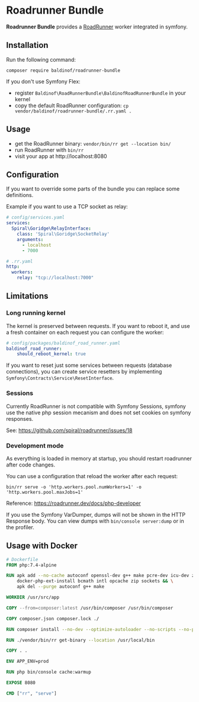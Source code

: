 # Roadrunner Bundle

**Roadrunner Bundle** provides a [RoadRunner](https://roadrunner.dev/) worker integrated in symfony.

## Installation

Run the following command:

```
composer require baldinof/roadrunner-bundle
```

If you don't use Symfony Flex:
- register `Baldinof\RoadRunnerBundle\BaldinofRoadRunnerBundle` in your kernel
- copy the default RoadRunner configuration: `cp vendor/baldinof/roadrunner-bundle/.rr.yaml .`

## Usage

- get the RoadRunner binary: `vendor/bin/rr get --location bin/`
- run RoadRunner with `bin/rr`
- visit your app at http://localhost:8080

## Configuration

If you want to override some parts of the bundle you can replace some definitions.

Example if you want to use a TCP socket as relay:

```yaml
# config/services.yaml
services:
  Spiral\Goridge\RelayInterface:
    class: 'Spiral\Goridge\SocketRelay'
    arguments:
      - localhost
      - 7000
```

```yaml
# .rr.yaml
http:
  workers:
    relay: "tcp://localhost:7000"
```

## Limitations

### Long running kernel

The kernel is preserved between requests. If you want to reboot it, and use a fresh container on each request you can configure the worker:

```yaml
# config/packages/baldinof_road_runner.yaml
baldinof_road_runner:
    should_reboot_kernel: true
```

If you want to reset just some services between requests (database connections), you can create service resetters by implementing `Symfony\Contracts\Service\ResetInterface`.

### Sessions

Currently RoadRunner is not compatible with Symfony Sessions, symfony use the native php session mecanism and does not set cookies on symfony responses.

See: https://github.com/spiral/roadrunner/issues/18

### Development mode

As everything is loaded in memory at startup, you should restart roadrunner after code changes.

You can use a configuration that reload the worker after each request:

```
bin/rr serve -o 'http.workers.pool.numWorkers=1' -o 'http.workers.pool.maxJobs=1'
```

Reference: https://roadrunner.dev/docs/php-developer

If you use the Symfony VarDumper, dumps will not be shown in the HTTP Response body. You can view dumps with `bin/console server:dump` or in the profiler.


## Usage with Docker

```Dockerfile
# Dockerfile
FROM php:7.4-alpine

RUN apk add --no-cache autoconf openssl-dev g++ make pcre-dev icu-dev zlib-dev libzip-dev && \
    docker-php-ext-install bcmath intl opcache zip sockets && \
    apk del --purge autoconf g++ make

WORKDIR /usr/src/app

COPY --from=composer:latest /usr/bin/composer /usr/bin/composer

COPY composer.json composer.lock ./

RUN composer install --no-dev --optimize-autoloader --no-scripts --no-plugins --prefer-dist --no-progress --no-interaction

RUN ./vendor/bin/rr get-binary --location /usr/local/bin

COPY . .

ENV APP_ENV=prod

RUN php bin/console cache:warmup

EXPOSE 8080

CMD ["rr", "serve"]
```
